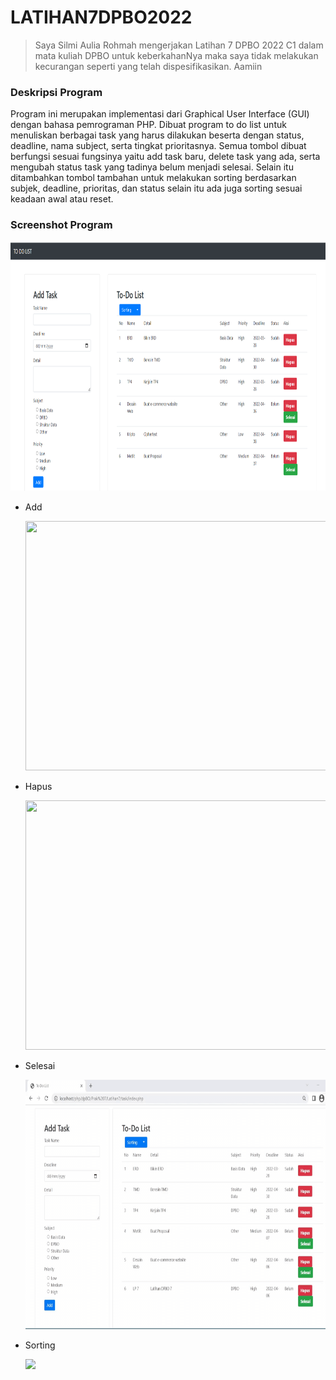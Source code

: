 # LATIHAN7DPBO2022

> Saya Silmi Aulia Rohmah mengerjakan Latihan 7 DPBO 2022 C1 dalam mata kuliah DPBO untuk keberkahanNya 
> maka saya tidak melakukan kecurangan seperti yang telah dispesifikasikan. Aamiin 

### Deskripsi Program 
Program ini merupakan implementasi dari Graphical User Interface (GUI) dengan bahasa pemrograman PHP. Dibuat program to do list untuk menuliskan berbagai task yang harus dilakukan beserta dengan status, deadline, nama subject, serta tingkat prioritasnya. Semua tombol dibuat berfungsi sesuai fungsinya yaitu add task baru, delete task yang ada, serta mengubah status task yang tadinya belum menjadi selesai. Selain itu ditambahkan tombol tambahan untuk melakukan sorting berdasarkan subjek, deadline, prioritas, dan status selain itu ada juga sorting sesuai keadaan awal atau reset.

### Screenshot Program

  <p align="left">
    <img width="751" height="399" src="https://github.com/silmiaulia/LATIHAN7DPBO2022/blob/main/Screenshot/tampilanPertama.png">
  </p>
  
- Add
  <p align="left">
    <img width="751" height="399" src="https://github.com/silmiaulia/LATIHAN7DPBO2022/blob/main/Screenshot/add.gif">
  </p>
- Hapus
  <p align="left">
    <img width="751" height="399" src="https://github.com/silmiaulia/LATIHAN7DPBO2022/blob/main/Screenshot/delete.gif">
  </p>
- Selesai
  <p align="left">
    <img width="751" height="399" src="https://github.com/silmiaulia/LATIHAN7DPBO2022/blob/main/Screenshot/selesai.gif">
  </p>
- Sorting
  <p align="left">
    <img wwidth="751" height="399" src="https://github.com/silmiaulia/LATIHAN7DPBO2022/blob/main/Screenshot/sorting.gif">
  </p>
